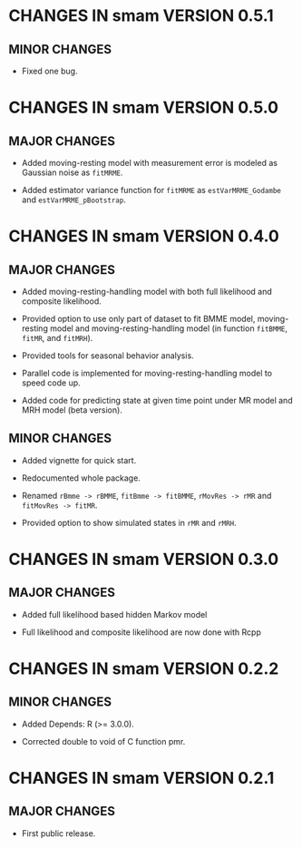 # CHANGES IN smam VERSION 0.5.1

## MINOR CHANGES

* Fixed one bug.


# CHANGES IN smam VERSION 0.5.0

## MAJOR CHANGES

* Added moving-resting model with measurement error is modeled as Gaussian noise as `fitMRME`.

* Added estimator variance function for `fitMRME` as `estVarMRME_Godambe` and `estVarMRME_pBootstrap`.



# CHANGES IN smam VERSION 0.4.0

## MAJOR CHANGES

* Added moving-resting-handling model with both full likelihood and composite likelihood.

* Provided option to use only part of dataset to fit BMME model, moving-resting model
and moving-resting-handling model (in function `fitBMME`, `fitMR`, and `fitMRH`).

* Provided tools for seasonal behavior analysis.

* Parallel code is implemented for moving-resting-handling model to speed code up.

* Added code for predicting state at given time point under MR model and MRH model (beta version).

## MINOR CHANGES

* Added vignette for quick start.

* Redocumented whole package.

* Renamed `rBmme -> rBMME`, `fitBmme -> fitBMME`, `rMovRes -> rMR` and `fitMovRes -> fitMR`.

* Provided option to show simulated states in `rMR` and `rMRH`.



# CHANGES IN smam VERSION 0.3.0

## MAJOR CHANGES

* Added full likelihood based hidden Markov model

* Full likelihood and composite likelihood are now done with Rcpp




# CHANGES IN smam VERSION 0.2.2

## MINOR CHANGES

* Added Depends: R (>= 3.0.0).

* Corrected double to void of C function pmr.




# CHANGES IN smam VERSION 0.2.1

## MAJOR CHANGES

* First public release.

